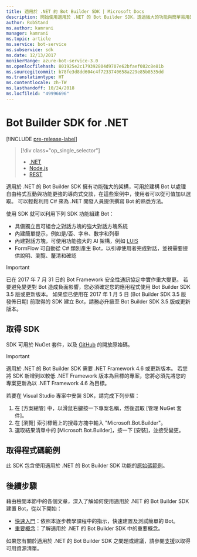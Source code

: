 ```yaml
---
title: 適用於 .NET 的 Bot Builder SDK | Microsoft Docs
description: 開始使用適用於 .NET 的 Bot Builder SDK，透過強大的功能與簡單易用的架構建置 Bot。
author: RobStand
ms.author: kamrani
manager: kamrani
ms.topic: article
ms.service: bot-service
ms.subservice: sdk
ms.date: 12/13/2017
monikerRange: azure-bot-service-3.0
ms.openlocfilehash: 801925e2c179392804d9707e62bfaef082c8e81b
ms.sourcegitcommit: b78fe3d8dd604c4f7233740658a229e85b8535dd
ms.translationtype: HT
ms.contentlocale: zh-TW
ms.lasthandoff: 10/24/2018
ms.locfileid: "49996696"
---
```

# <a name="bot-builder-sdk-for-net"></a>Bot Builder SDK for .NET

[!INCLUDE [pre-release-label](../includes/pre-release-label-v3.md)]

> [!div class="op_single_selector"]
> - [.NET](../dotnet/bot-builder-dotnet-overview.md)
> - [Node.js](../nodejs/bot-builder-nodejs-overview.md)
> - [REST](../rest-api/bot-framework-rest-overview.md)

適用於 .NET 的 Bot Builder SDK 擁有功能強大的架構，可用於建構 Bot 以處理自由格式互動與功能更強的導向式交談，在這些案例中，使用者可以從可值加以選取。 可以輕鬆利用 C# 來為 .NET 開發人員提供撰寫 Bot 的熟悉方法。

使用 SDK 就可以利用下列 SDK 功能組建 Bot： 

- 具備獨立且可組合之對話方塊的強大對話方塊系統
- 內建簡單提示，例如是/否、字串、數字和列舉
- 內建對話方塊，可使用功能強大的 AI 架構，例如 <a href="http://luis.ai" target="_blank">LUIS</a>
- FormFlow 可自動從 C# 類別產生 Bot，以引導使用者完成對話，並視需要提供說明、瀏覽、釐清和確認

> [!IMPORTANT]
> 已在 2017 年 7 月 31 日的 Bot Framework 安全性通訊協定中實作重大變更。 若要避免變更對 Bot 造成負面影響，您必須確定您的應用程式使用 Bot Builder SDK 3.5 版或更新版本。 如果您已使用在 2017 年 1 月 5 日 (Bot Builder SDK 3.5 版發佈日期) 前取得的 SDK 建立 Bot，請務必升級至 Bot Builder SDK 3.5 版或更新版本。

## <a name="get-the-sdk"></a>取得 SDK

SDK 可用於 NuGet 套件，以及 <a href="https://github.com/Microsoft/BotBuilder" target="_blank">GitHub</a> 的開放原始碼。

> [!IMPORTANT]
> 適用於 .NET 的 Bot Builder SDK 需要 .NET Framework 4.6 或更新版本。 若您將 SDK 新增到以較低 .NET Framework 版本為目標的專案，您將必須先將您的專案更新為以 .NET Framework 4.6 為目標。

若要在 Visual Studio 專案中安裝 SDK，請完成下列步驟：

1. 在 [方案總管] 中，以滑鼠右鍵按一下專案名稱，然後選取 [管理 NuGet 套件]。
2. 在 [瀏覽] 索引標籤上的搜尋方塊中輸入 "Microsoft.Bot.Builder"。
3. 選取結果清單中的 [Microsoft.Bot.Builder]，按一下 [安裝]，並接受變更。

## <a name="get-code-samples"></a>取得程式碼範例

此 SDK 包含使用適用於 .NET 的 Bot Builder SDK 功能的[原始碼範例](bot-builder-dotnet-samples.md)。

## <a name="next-steps"></a>後續步驟

藉由檢閱本節中的各個文章，深入了解如何使用適用於 .NET 的 Bot Builder SDK 建置 Bot，從以下開始：

- [快速入門](bot-builder-dotnet-quickstart.md)：依照本逐步教學課程中的指示，快速建置及測試簡單的 Bot。
- [重要概念](bot-builder-dotnet-concepts.md)：了解適用於 .NET 的 Bot Builder SDK 中的重要概念。

如果您有關於適用於 .NET 的 Bot Builder SDK 之問題或建議，請參閱[支援](../bot-service-resources-links-help.md)以取得可用資源清單。 
